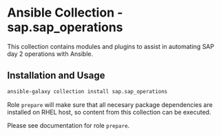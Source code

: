 # Ansible Collection - sap.sap_operations

This collection contains modules and plugins to assist in automating SAP day 2 operations with Ansible.

## Installation and Usage

```bash
ansible-galaxy collection install sap.sap_operations
```

Role `prepare` will make sure that all necesary package dependencies are installed on RHEL host, so content from this collection can be executed.

Please see documentation for role `prepare`.
